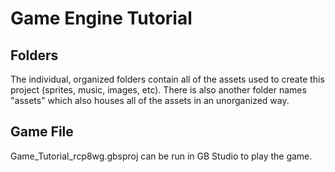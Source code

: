 # Game Engine Tutorial

## Folders
The individual, organized folders contain all of the assets used to create this project (sprites, music, images, etc). There is also another folder names "assets" which also houses all of the assets in an unorganized way.

## Game File
Game_Tutorial_rcp8wg.gbsproj can be run in GB Studio to play the game.
